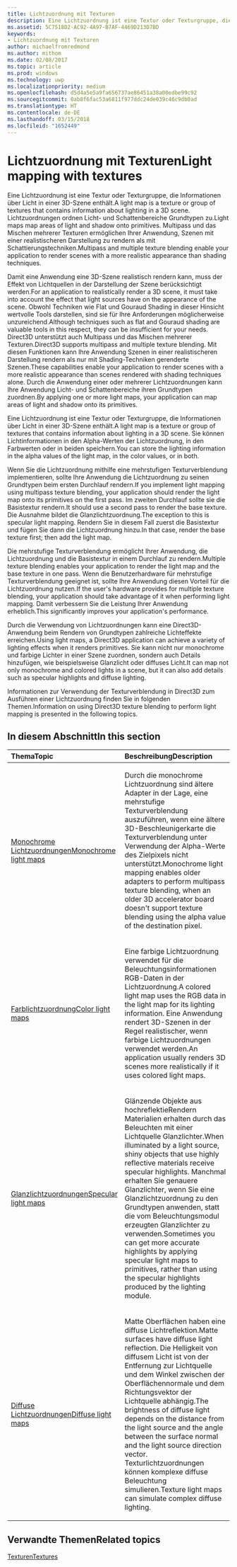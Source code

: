 ```yaml
---
title: Lichtzuordnung mit Texturen
description: Eine Lichtzuordnung ist eine Textur oder Texturgruppe, die Informationen über Licht in der 3D-Szene enthält.
ms.assetid: 5C7518D2-AC92-4A97-B7AF-4469D213D7BD
keywords:
- Lichtzuordnung mit Texturen
author: michaelfromredmond
ms.author: mithom
ms.date: 02/08/2017
ms.topic: article
ms.prod: windows
ms.technology: uwp
ms.localizationpriority: medium
ms.openlocfilehash: d5d4a5e5a9fa656737ae86451a38a00edbe99c92
ms.sourcegitcommit: 0ab8f6fac53a6811f977ddc24de039c46c9db0ad
ms.translationtype: HT
ms.contentlocale: de-DE
ms.lasthandoff: 03/15/2018
ms.locfileid: "1652449"
---
```

# <a name="light-mapping-with-textures"></a><span data-ttu-id="59baf-104">Lichtzuordnung mit Texturen</span><span class="sxs-lookup"><span data-stu-id="59baf-104">Light mapping with textures</span></span>


<span data-ttu-id="59baf-105">Eine Lichtzuordnung ist eine Textur oder Texturgruppe, die Informationen über Licht in einer 3D-Szene enthält.</span><span class="sxs-lookup"><span data-stu-id="59baf-105">A light map is a texture or group of textures that contains information about lighting in a 3D scene.</span></span> <span data-ttu-id="59baf-106">Lichtzuordnungen ordnen Licht- und Schattenbereiche Grundtypen zu.</span><span class="sxs-lookup"><span data-stu-id="59baf-106">Light maps map areas of light and shadow onto primitives.</span></span> <span data-ttu-id="59baf-107">Multipass und das Mischen mehrerer Texturen ermöglichen Ihrer Anwendung, Szenen mit einer realistischeren Darstellung zu rendern als mit Schattierungstechniken.</span><span class="sxs-lookup"><span data-stu-id="59baf-107">Multipass and multiple texture blending enable your application to render scenes with a more realistic appearance than shading techniques.</span></span>

<span data-ttu-id="59baf-108">Damit eine Anwendung eine 3D-Szene realistisch rendern kann, muss der Effekt von Lichtquellen in der Darstellung der Szene berücksichtigt werden.</span><span class="sxs-lookup"><span data-stu-id="59baf-108">For an application to realistically render a 3D scene, it must take into account the effect that light sources have on the appearance of the scene.</span></span> <span data-ttu-id="59baf-109">Obwohl Techniken wie Flat und Gouraud Shading in dieser Hinsicht wertvolle Tools darstellen, sind sie für Ihre Anforderungen möglicherweise unzureichend.</span><span class="sxs-lookup"><span data-stu-id="59baf-109">Although techniques such as flat and Gouraud shading are valuable tools in this respect, they can be insufficient for your needs.</span></span> <span data-ttu-id="59baf-110">Direct3D unterstützt auch Multipass und das Mischen mehrerer Texturen.</span><span class="sxs-lookup"><span data-stu-id="59baf-110">Direct3D supports multipass and multiple texture blending.</span></span> <span data-ttu-id="59baf-111">Mit diesen Funktionen kann Ihre Anwendung Szenen in einer realistischeren Darstellung rendern als nur mit Shading-Techniken gerenderte Szenen.</span><span class="sxs-lookup"><span data-stu-id="59baf-111">These capabilities enable your application to render scenes with a more realistic appearance than scenes rendered with shading techniques alone.</span></span> <span data-ttu-id="59baf-112">Durch die Anwendung einer oder mehrerer Lichtzuordnungen kann Ihre Anwendung Licht- und Schattenbereiche ihren Grundtypen zuordnen.</span><span class="sxs-lookup"><span data-stu-id="59baf-112">By applying one or more light maps, your application can map areas of light and shadow onto its primitives.</span></span>

<span data-ttu-id="59baf-113">Eine Lichtzuordnung ist eine Textur oder Texturgruppe, die Informationen über Licht in einer 3D-Szene enthält.</span><span class="sxs-lookup"><span data-stu-id="59baf-113">A light map is a texture or group of textures that contains information about lighting in a 3D scene.</span></span> <span data-ttu-id="59baf-114">Sie können Lichtinformationen in den Alpha-Werten der Lichtzuordnung, in den Farbwerten oder in beiden speichern.</span><span class="sxs-lookup"><span data-stu-id="59baf-114">You can store the lighting information in the alpha values of the light map, in the color values, or in both.</span></span>

<span data-ttu-id="59baf-115">Wenn Sie die Lichtzuordnung mithilfe eine mehrstufigen Texturverblendung implementieren, sollte Ihre Anwendung die Lichtzuordnung zu seinen Grundtypen beim ersten Durchlauf rendern.</span><span class="sxs-lookup"><span data-stu-id="59baf-115">If you implement light mapping using multipass texture blending, your application should render the light map onto its primitives on the first pass.</span></span> <span data-ttu-id="59baf-116">Im zweiten Durchlauf sollte sie die Basistextur rendern.</span><span class="sxs-lookup"><span data-stu-id="59baf-116">It should use a second pass to render the base texture.</span></span> <span data-ttu-id="59baf-117">Die Ausnahme bildet die Glanzlichtzuordnung.</span><span class="sxs-lookup"><span data-stu-id="59baf-117">The exception to this is specular light mapping.</span></span> <span data-ttu-id="59baf-118">Rendern Sie in diesem Fall zuerst die Basistextur und fügen Sie dann die Lichtzuordnung hinzu.</span><span class="sxs-lookup"><span data-stu-id="59baf-118">In that case, render the base texture first; then add the light map.</span></span>

<span data-ttu-id="59baf-119">Die mehrstufige Texturverblendung ermöglicht Ihrer Anwendung, die Lichtzuordnung und die Basistextur in einem Durchlauf zu rendern.</span><span class="sxs-lookup"><span data-stu-id="59baf-119">Multiple texture blending enables your application to render the light map and the base texture in one pass.</span></span> <span data-ttu-id="59baf-120">Wenn die Benutzerhardware für mehrstufige Texturverblendung geeignet ist, sollte Ihre Anwendung diesen Vorteil für die Lichtzuordnung nutzen.</span><span class="sxs-lookup"><span data-stu-id="59baf-120">If the user's hardware provides for multiple texture blending, your application should take advantage of it when performing light mapping.</span></span> <span data-ttu-id="59baf-121">Damit verbessern Sie die Leistung Ihrer Anwendung erheblich.</span><span class="sxs-lookup"><span data-stu-id="59baf-121">This significantly improves your application's performance.</span></span>

<span data-ttu-id="59baf-122">Durch die Verwendung von Lichtzuordnungen kann eine Direct3D-Anwendung beim Rendern von Grundtypen zahlreiche Lichteffekte erreichen.</span><span class="sxs-lookup"><span data-stu-id="59baf-122">Using light maps, a Direct3D application can achieve a variety of lighting effects when it renders primitives.</span></span> <span data-ttu-id="59baf-123">Sie kann nicht nur monochrome und farbige Lichter in einer Szene zuordnen, sondern auch Details hinzufügen, wie beispielsweise Glanzlicht oder diffuses Licht.</span><span class="sxs-lookup"><span data-stu-id="59baf-123">It can map not only monochrome and colored lights in a scene, but it can also add details such as specular highlights and diffuse lighting.</span></span>

<span data-ttu-id="59baf-124">Informationen zur Verwendung der Texturverblendung in Direct3D zum Ausführen einer Lichtzuordnung finden Sie in folgenden Themen.</span><span class="sxs-lookup"><span data-stu-id="59baf-124">Information on using Direct3D texture blending to perform light mapping is presented in the following topics.</span></span>

## <a name="span-idin-this-sectionspanin-this-section"></a><span data-ttu-id="59baf-125"><span id="in-this-section"></span>In diesem Abschnitt</span><span class="sxs-lookup"><span data-stu-id="59baf-125"><span id="in-this-section"></span>In this section</span></span>


<table>
<colgroup>
<col width="50%" />
<col width="50%" />
</colgroup>
<thead>
<tr class="header">
<th align="left"><span data-ttu-id="59baf-126">Thema</span><span class="sxs-lookup"><span data-stu-id="59baf-126">Topic</span></span></th>
<th align="left"><span data-ttu-id="59baf-127">Beschreibung</span><span class="sxs-lookup"><span data-stu-id="59baf-127">Description</span></span></th>
</tr>
</thead>
<tbody>
<tr class="odd">
<td align="left"><p><a href="monochrome-light-maps.md"><span data-ttu-id="59baf-128">Monochrome Lichtzuordnungen</span><span class="sxs-lookup"><span data-stu-id="59baf-128">Monochrome light maps</span></span></a></p></td>
<td align="left"><p><span data-ttu-id="59baf-129">Durch die monochrome Lichtzuordnung sind ältere Adapter in der Lage, eine mehrstufige Texturverblendung auszuführen, wenn eine ältere 3D-Beschleunigerkarte die Texturverblendung unter Verwendung der Alpha-Werte des Zielpixels nicht unterstützt.</span><span class="sxs-lookup"><span data-stu-id="59baf-129">Monochrome light mapping enables older adapters to perform multipass texture blending, when an older 3D accelerator board doesn't support texture blending using the alpha value of the destination pixel.</span></span></p></td>
</tr>
<tr class="even">
<td align="left"><p><a href="color-light-maps.md"><span data-ttu-id="59baf-130">Farblichtzuordnung</span><span class="sxs-lookup"><span data-stu-id="59baf-130">Color light maps</span></span></a></p></td>
<td align="left"><p><span data-ttu-id="59baf-131">Eine farbige Lichtzuordnung verwendet für die Beleuchtungsinformationen RGB-Daten in der Lichtzuordnung.</span><span class="sxs-lookup"><span data-stu-id="59baf-131">A colored light map uses the RGB data in the light map for its lighting information.</span></span> <span data-ttu-id="59baf-132">Eine Anwendung rendert 3D-Szenen in der Regel realistischer, wenn farbige Lichtzuordnungen verwendet werden.</span><span class="sxs-lookup"><span data-stu-id="59baf-132">An application usually renders 3D scenes more realistically if it uses colored light maps.</span></span></p></td>
</tr>
<tr class="odd">
<td align="left"><p><a href="specular-light-maps.md"><span data-ttu-id="59baf-133">Glanzlichtzuordnungen</span><span class="sxs-lookup"><span data-stu-id="59baf-133">Specular light maps</span></span></a></p></td>
<td align="left"><p><span data-ttu-id="59baf-134">Glänzende Objekte aus hochreflektieRendern Materialien erhalten durch das Beleuchten mit einer Lichtquelle Glanzlichter.</span><span class="sxs-lookup"><span data-stu-id="59baf-134">When illuminated by a light source, shiny objects that use highly reflective materials receive specular highlights.</span></span> <span data-ttu-id="59baf-135">Manchmal erhalten Sie genauere Glanzlichter, wenn Sie eine Glanzlichtzuordnung zu den Grundtypen anwenden, statt die vom Beleuchtungsmodul erzeugten Glanzlichter zu verwenden.</span><span class="sxs-lookup"><span data-stu-id="59baf-135">Sometimes you can get more accurate highlights by applying specular light maps to primitives, rather than using the specular highlights produced by the lighting module.</span></span></p></td>
</tr>
<tr class="even">
<td align="left"><p><a href="diffuse-light-maps.md"><span data-ttu-id="59baf-136">Diffuse Lichtzuordnungen</span><span class="sxs-lookup"><span data-stu-id="59baf-136">Diffuse light maps</span></span></a></p></td>
<td align="left"><p><span data-ttu-id="59baf-137">Matte Oberflächen haben eine diffuse Lichtreflektion.</span><span class="sxs-lookup"><span data-stu-id="59baf-137">Matte surfaces have diffuse light reflection.</span></span> <span data-ttu-id="59baf-138">Die Helligkeit von diffusem Licht ist von der Entfernung zur Lichtquelle und dem Winkel zwischen der Oberflächennormale und dem Richtungsvektor der Lichtquelle abhängig.</span><span class="sxs-lookup"><span data-stu-id="59baf-138">The brightness of diffuse light depends on the distance from the light source and the angle between the surface normal and the light source direction vector.</span></span> <span data-ttu-id="59baf-139">Texturlichtzuordnungen können komplexe diffuse Beleuchtung simulieren.</span><span class="sxs-lookup"><span data-stu-id="59baf-139">Texture light maps can simulate complex diffuse lighting.</span></span></p></td>
</tr>
</tbody>
</table>

 

## <a name="span-idrelated-topicsspanrelated-topics"></a><span data-ttu-id="59baf-140"><span id="related-topics"></span>Verwandte Themen</span><span class="sxs-lookup"><span data-stu-id="59baf-140"><span id="related-topics"></span>Related topics</span></span>


[<span data-ttu-id="59baf-141">Texturen</span><span class="sxs-lookup"><span data-stu-id="59baf-141">Textures</span></span>](textures.md)

 

 




